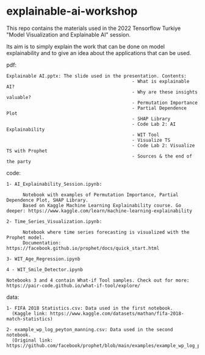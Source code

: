 # explainable-ai-workshop

This repo contains the materials used in the 2022 Tensorflow Turkiye "Model Visualization and Explainable AI" session.

Its aim is to simply explain the work that can be done on model explainability and to give an idea about the applications that can be used.

pdf:

    Explainable AI.pptx: The slide used in the presentation. Contents:
                                                  - What is explainable AI?
                                                  - Why are these insights valuable?
                                                  - Permutation Importance
                                                  - Partial Dependence Plot
                                                  - SHAP Library
                                                  - Code Lab 2: AI Explainability
                                                  - WIT Tool
                                                  - Visualize TS
                                                  - Code Lab 2: Visualize TS with Prophet
                                                  - Sources & the end of the party
                                                  
                                               
code:

    1- AI_Explainability_Session.ipynb: 
    
          Notebook with examples of Permutation Importance, Partial Dependence Plot, SHAP Library. 
          Based on Kaggle Machine Learning Explainability course. Go deeper: https://www.kaggle.com/learn/machine-learning-explainability

    2- Time_Series_Visualization.ipynb:
    
          Notebook where time series forecasting is visualized with the Prophet model. 
          Documentation: https://facebook.github.io/prophet/docs/quick_start.html

    3- WIT_Age_Regression.ipynb

    4 - WIT_Smile_Detector.ipynb
    
    Notebooks 3 and 4 contain What-if Tool samples. Check out for more: https://pair-code.github.io/what-if-tool/explore/

data:

    1- FIFA 2018 Statistics.csv: Data used in the first notebook. 
      (Kaggle link: https://www.kaggle.com/datasets/mathan/fifa-2018-match-statistics)

    2- example_wp_log_peyton_manning.csv: Data used in the second notebook. 
      (Original link: https://github.com/facebook/prophet/blob/main/examples/example_wp_log_peyton_manning.csv)


